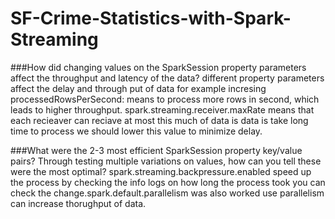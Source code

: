 # SF-Crime-Statistics-with-Spark-Streaming

###How did changing values on the SparkSession property parameters affect the throughput and latency of the data?
different property parameters affect the delay and through put of data for example incresing processedRowsPerSecond: means to process more rows in second, which leads to higher throughput. spark.streaming.receiver.maxRate means that each recieaver can reciave at most this much of data is data is take long time to process we should lower this value to minimize delay.

###What were the 2-3 most efficient SparkSession property key/value pairs? Through testing multiple variations on values, how can you tell these were the most optimal?
spark.streaming.backpressure.enabled speed up the process by checking the info logs on how long the process took you can check the change.spark.default.parallelism was also worked use parallelism can increase thorughput of data.

